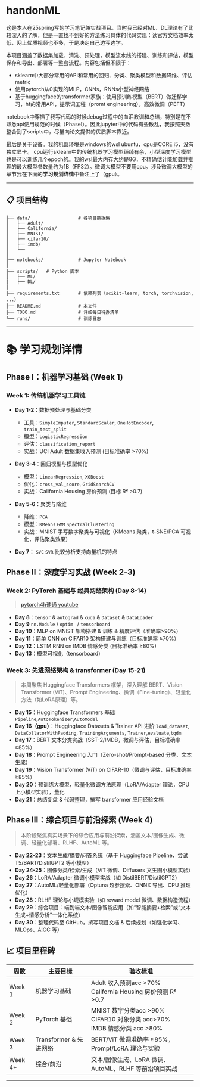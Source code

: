 # handonML
这是本人在25spring写的学习笔记兼实战项目。当时我已经对ML、DL理论有了比较深入的了解，但是一直找不到好的方法练习具体的代码实现：读官方文档效率太低，网上优质视频也不多，于是决定自己边写边学。

本项目涵盖了数据集加载、清洗、预处理，模型流水线的搭建、训练和评估，模型保存和导出、部署等一整套流程。内容包括但不限于：   
- sklearn中大部分常用的API和常用的回归、分类、聚类模型和数据降维、评估metric   
- 使用pytorch从0实现的MLP，CNNs，RNNs小型神经网络  
- 基于huggingface的transformer家族：使用预训练模型（BERT）做迁移学习，hf的常用API，提示词工程（promt engineering），高效微调（PEFT）

notebook中穿插了我写代码的时候debug过程中的血泪教训和总结，特别是在不熟悉api使用规范的时候（PhaseⅠ）。因此jupyter中的代码有些散乱，我按照天数整合到了scripts中，尽量向论文提供的优质脚本靠近。

最后是关于设备。我的机器环境是windows的wsl ubuntu，cpu是CORE i5，没有独立显卡。
cpu运行sklearn中的传统机器学习模型绰绰有余，小型深度学习模型也是可以训练几个epoch的。我的wsl最大内存大约是8G，不精确估计能加载并推理的最大模型参数量约为1B（FP32）。微调大模型不要用cpu。涉及微调大模型的章节我在下面的**学习规划详情**中备注上了（gpu）。

---

## 📋 项目结构

```text
├── data/                  # 各项目数据集
│   ├── Adult/             
│   ├── California/        
│   ├── MNIST/             
│   ├── cifar10/           
│   ├── imdb/              
│   └── 
│
├── notebooks/             # Jupyter Notebook
│
├── scripts/   # Python 脚本
│   ├── ML/
|   ├── DL/
│
├── requirements.txt       # 依赖列表（scikit-learn, torch, torchvision, ...）
├── README.md              # 本文件
├── TODO.md                # 详细每日待办清单
└── runs/                  # 训练日志                  
```

---


# 📚 学习规划详情

## Phase I：机器学习基础 (Week 1)

### Week 1: 传统机器学习工具链
* **Day 1-2**：数据预处理与基础分类
  * 工具：`SimpleImputer`, `StandardScaler`, `OneHotEncoder`, `train_test_split`
  * 模型：`LogisticRegression`
  * 评估：`classification_report`
  * 实战：UCI Adult 数据集收入预测 (目标准确率 >70%)

* **Day 3-4**：回归模型与模型优化
  * 模型：`LinearRegression`, ``XGBoost``
  * 优化：`cross_val_score`, `GridSearchCV`
  * 实战：California Housing 房价预测 (目标 R² >0.7)

* **Day 5-6**：聚类与降维
  * 降维：`PCA`
  * 模型：`KMeans` `GMM` `SpectralClustering`
  * 实战：MNIST 手写数字聚类与可视化（KMeans 聚类，t-SNE/PCA 可视化，评估聚类效果）
  
* **Day 7**： `SVC` `SVR` 比较分析支持向量机的特点

## Phase II：深度学习实战 (Week 2-3)

### Week 2: PyTorch 基础与 经典网络架构 (Day 8-14)
> [pytorch4h速通 youtube](https://www.youtube.com/watch?v=EMXfZB8FVUA&list=PLqnslRFeH2UrcDBWF5mfPGpqQDSta6VK4&index=1)   
* **Day 8**：`tensor` & `autograd` & `cuda` &  `Dataset` & `DataLoader`
* **Day 9** `nn.Module` / `optim ` / `tensorboard`
* **Day 10**：MLP on MNIST 架构搭建 & 训练 & 精度评估（准确率>90%）
* **Day 11**：简单 CNN on CIFAR10 架构搭建与训练（目标准确率 ≥70%）
* **Day 12**：LSTM RNN on IMDB 情感分类 (目标准确率 ≥80%)
* **Day 13**：模型可视化（tensorboard）

### Week 3: 先进网络架构 & transformer (Day 15-21)
> 本周聚焦 Huggingface Transformers 框架，深入理解 BERT、Vision Transformer (ViT)、Prompt Engineering、微调（Fine-tuning）、轻量化方法（如LoRA原理）等。

* **Day 15**：Huggingface Transformers 基础 
`Pipeline`,`AutoTokenizer`,`AutoModel`    
* **Day 16（gpu）**：Huggingface Datasets & Trainer API 进阶
`load_dataset`, `DataCollatorWithPadding`, `TrainingArguments`, `Trainer`,`evaluate`,`tqdm`
* **Day 17**：BERT 文本分类实战（SST-2/IMDB，微调与评估，目标准确率≥85%）
* **Day 18**：Prompt Engineering 入门（Zero-shot/Prompt-based 分类、文本生成）
* **Day 19**：Vision Transformer (ViT) on CIFAR-10（微调与评估，目标准确率≥85%）
* **Day 20**：预训练大模型，轻量化微调方法原理（LoRA/Adapter 理论，CPU 上小模型实验），量化
* **Day 21**：总结复盘 & 代码整理，撰写 transformer 应用经验文档

## Phase III：综合项目与前沿探索 (Week 4)

> 本阶段聚焦真实场景下的综合应用与前沿探索，涵盖文本/图像生成、微调、轻量化部署、RLHF、AutoML 等。

* **Day 22-23**：文本生成/摘要/问答系统（基于 Huggingface Pipeline，尝试 T5/BART/DistilGPT2 等小模型）
* **Day 24-25**：图像分类/检索/生成（ViT 微调、Diffusers 文生图小模型实验）
* **Day 26**：LoRA/Adapter 微调小模型实战（如 DistilBERT/DistilGPT2）
* **Day 27**：AutoML/轻量化部署（Optuna 超参搜索、ONNX 导出、CPU 推理优化）
* **Day 28**：RLHF 理论与小规模实验（如 reward model 微调、数据构造流程）
* **Day 29**：综合项目：端到端文本/图像智能应用（如“智能摘要+检索”或“文本生成+情感分析”一体化系统）
* **Day 30**：整理代码至 GitHub，撰写项目文档 & 后续规划（如强化学习、MLOps、AIGC 等）

## 📈 项目里程碑

| 周数  | 主要目标 | 验收标准 |
|-------|---------|----------|
| Week 1 | 机器学习基础 | Adult 收入预测acc >70%<br>California Housing 房价预测 R² >0.7 |
| Week 2 | PyTorch 基础 | MNIST 数字分类acc >90% <br> CIFAR10 对象分类 acc>70% <br> IMDB 情感分类 acc >80%
| Week 3 | Transformer & 先进网络 | BERT/ViT 微调准确率 ≥85%，Prompt/LoRA 理论与实验 |
| Week 4+ | 综合/前沿 | 文本/图像生成、LoRA 微调、AutoML、RLHF 等前沿项目实战 |

---
